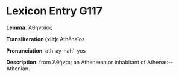 # Lexicon Entry G117

**Lemma**: Ἀθηναῖος

**Transliteration (xlit)**: Athēnaîos

**Pronunciation**: ath-ay-nah'-yos

**Description**:
from Ἀθῆναι; an Athenæan or inhabitant of Athenæ:--Athenian.
